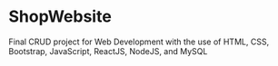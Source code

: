 # ShopWebsite
Final CRUD project for Web Development with the use of HTML, CSS, Bootstrap, JavaScript, ReactJS, NodeJS, and MySQL
